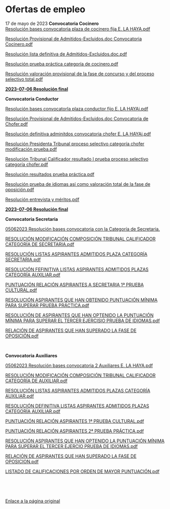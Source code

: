   Ofertas de empleo
=================

   17 de mayo de 2023    **Convocatoria Cocinero**  
[![]()Resolución bases convocato​ria plaza de cocinero fija E. LA HAYA.pdf](https://www.exteriores.gob.es/Embajadas/lahaya/es/Embajada/Documents/17052023%20Resoluci%C3%B3n%20bases%20convocatoria%20plaza%20de%20cocinero%20fija%20E.%20LA%20HAYA.pdf)  


​[![]()Resolución Provisional de Admitidos-Excluidos.doc Convocatoria Cocinero.pdf](https://www.exteriores.gob.es/Embajadas/lahaya/es/Embajada/PublishingImages/Paginas/Ofertas-de-empleo/05062023%20Resoluci%C3%B3n%20Provisional%20de%20Admitidos-Excluidos.doc%20Convocatoria%20Cocinero.pdf)

[![]()Resolución lista definitiva de Admitidos-Excluidos.doc.pdf](https://www.exteriores.gob.es/Embajadas/lahaya/es/Embajada/Documents/13062023%20Resoluci%C3%B3n%20lista%20definitiva%20de%20Admitidos-Excluidos.doc.pdf)  


[![]()Resolución prueba práctica categoría de cocinero.pdf](https://www.exteriores.gob.es/Embajadas/lahaya/es/Embajada/Documents/27062023%20Resoluci%C3%B3n%20prueba%20pr%C3%A1ctica%20categor%C3%ADa%20de%20cocinero.pdf)

[![]()Resolución valoración provisional de la fase de concurso y del proceso selectivo total.pdf](https://www.exteriores.gob.es/Embajadas/lahaya/es/Embajada/Documents/28062023%20Resoluci%C3%B3n%20valoraci%C3%B3n%20provisional%20de%20la%20fase%20de%20concurso%20y%20del%20proceso%20selectivo%20total.pdf)

[![]()**2023-07-06 Resolución final**](https://www.exteriores.gob.es/Embajadas/lahaya/es/Embajada/Documents/20230706%20Resoluci%C3%B3n%20proceso%20selectivo%20laboral%20fijo%20cocinero.pdf)​​  


**​Convocatoria Conductor​​**  


[![]()Resolución bases convocatorIa plaza conductor fijo E. LA HAYAi.pdf](https://www.exteriores.gob.es/Embajadas/lahaya/es/Embajada/Documents/17052023%20Resoluci%C3%B3n%20bases%20convocatorIa%20plaza%20conductor%20fijo%20E.%20LA%20HAYAi.pdf)

[![]()Resolución Provisional de Admitidos-Excluidos.doc Convocatoria de Chofer.pdf](https://www.exteriores.gob.es/Embajadas/lahaya/es/Embajada/Documents/05062023%20Resoluci%C3%B3n%20Provisional%20de%20Admitidos-Excluidos.doc%20Convocatoria%20de%20Chofer.pdf)  


[![]()Resolución definitiva adminitdos convocatoria chofer E. LA HAYAi.pdf](https://www.exteriores.gob.es/Embajadas/lahaya/es/Embajada/Documents/13062023%20Resoluci%C3%B3n%20definitiva%20adminitdos%20convocatoria%20chofer%20%20E.%20LA%20HAYAi.pdf)  


[![]()Resolución Presidenta Tribunal proceso selectivo categoría chofer modificación prueba.pdf](https://www.exteriores.gob.es/Embajadas/lahaya/es/Embajada/Documents/16062023%20Resoluci%C3%B3n%20Presidenta%20Tribunal%20%20proceso%20selectivo%20categor%C3%ADa%20chofer%20modificaci%C3%B3n%20prueba.pdf)

[![]()Resolución Tribunal Calificador resultado I prueba proceso selectivo categoría chofer.pdf](https://www.exteriores.gob.es/Embajadas/lahaya/es/Embajada/Documents/16062023%20Resoluci%C3%B3n%20Tribunal%20Calificador%20resultado%20I%20prueba%20proceso%20selectivo%20categor%C3%ADa%20chofer.pdf)

[![]()Resolución resultados prueba práctica.pdf](https://www.exteriores.gob.es/Embajadas/lahaya/es/Embajada/Documents/21062023%20Resoluci%C3%B3n%20resultados%20prueba%20pr%C3%A1ctica.pdf)

[![]()Resolución prueba de idiomas así como valoración total de la fase de oposición.pdf](https://www.exteriores.gob.es/Embajadas/lahaya/es/Embajada/Documents/21032023%20Resoluci%C3%B3n%20prueba%20de%20idiomas%20as%C3%AD%20como%20valoraci%C3%B3n%20total%20de%20la%20fase%20de%20oposici%C3%B3n.pdf)

​​​[![]()Resolución entrevista y méritos.pdf](https://www.exteriores.gob.es/Embajadas/lahaya/es/Embajada/Documents/28062023%20Resoluci%C3%B3n%20entrevista%20y%20m%C3%A9ritos.pdf)

[![]()**2023-07-06 Resolución final**](https://www.exteriores.gob.es/Embajadas/lahaya/es/Embajada/Documents/20230706%20Resoluci%C3%B3n%20proceso%20selectivo%20laboral%20fijo%20chofer.pdf)​  


**Convocat​oria Secretaria​**  


​[![]()05062023 Resolución bases convocatoria con la Categoría de Secretaria.](https://www.exteriores.gob.es/Embajadas/lahaya/es/Embajada/PublishingImages/Paginas/Ofertas-de-empleo/05062023%20Resoluci%C3%B3n%20%20bases%20convocatoria%20con%20la%20Categor%C3%ADa%20de%20Secretaria.pdf)  


​[![]()RESOLUCIÓN MODIFICACIÓN COMPOSICIÓN TRIBUNAL CALIFICADOR CATEGORÍA DE SECRETARIA.pdf](https://www.exteriores.gob.es/Embajadas/lahaya/es/Embajada/Documents/RESOLUCI%C3%93N%20MODIFICACI%C3%93N%20COMPOSICI%C3%93N%20TRIBUNAL%20CALIFICADOR%20CATEGOR%C3%8DA%20DE%20SECRETARIA.pdf)  


[![]()RESOLUCIÓN LISTAS ASPIRANTES ADMITIDOS PLAZA CATEGORÍA SECRETARIA.pdf](https://www.exteriores.gob.es/Embajadas/lahaya/es/Embajada/Documents/RESOLUCI%C3%93N%20LISTAS%20ASPIRANTES%20ADMITIDOS%20PLAZA%20CATEGOR%C3%8DA%20SECRETARIA.pdf)  


[![]()RESOLUCIÓN FEFINITIVA LISTAS ASPIRANTES ADMITIDOS PLAZAS CATEGORÍA AUXILIAR.pdf](https://www.exteriores.gob.es/Embajadas/lahaya/es/Embajada/Documents/RESOLUCI%C3%93N%20FEFINITIVA%20LISTAS%20ASPIRANTES%20ADMITIDOS%20PLAZAS%20CATEGOR%C3%8DA%20AUXILIAR.pdf)  


[![]()PUNTUACIÓN RELACIÓN ASPIRANTES A SECRETARIA 1ª PRUEBA CULTURAL.pdf](https://www.exteriores.gob.es/Embajadas/lahaya/es/Embajada/Documents/PUNTUACI%C3%93N%20RELACI%C3%93N%20ASPIRANTES%20A%20SECRETARIA%201%C2%AA%20PRUEBA%20CULTURAL.pdf)  


[![]()RESOLUCIÓN ASPIRANTES QUE HAN OBTENIDO PUNTUACIÓN MÍNIMA PARA SUPERAR PRUEBA PRÁCTICA.pdf](https://www.exteriores.gob.es/Embajadas/lahaya/es/Embajada/Documents/RESOLUCI%C3%93N%20ASPIRANTES%20QUE%20HAN%20OBTENIDO%20PUNTUACI%C3%93N%20M%C3%8DNIMA%20PARA%20SUPERAR%20PRUEBA%20PR%C3%81CTICA.pdf)

[![]()RESOLUCIÓN DE ASPIRANTES QUE HAN OPTENIDO LA PUNTUACIÓN MÍNIMA PARA SUPERAR EL TERCER EJERCISIO PRUEBA DE IDIOMAS.pdf](https://www.exteriores.gob.es/Embajadas/lahaya/es/Embajada/Documents/RESOLUCI%C3%93N%20DE%20ASPIRANTES%20QUE%20HAN%20OPTENIDO%20LA%20PUNTUACI%C3%93N%20M%C3%8DNIMA%20PARA%20SUPERAR%20EL%20TERCER%20EJERCISIO%20PRUEBA%20DE%20IDIOMAS.pdf)  
  


​[![]()RELACIÓN DE ASPIRANTES QUE HAN SUPERADO LA FASE DE OPOSICIÓN.pdf](https://www.exteriores.gob.es/Embajadas/lahaya/es/Embajada/Documents/RELACI%C3%93N%20DE%20ASPIRANTES%20QUE%20HAN%20SUPERADO%20LA%20FASE%20DE%20OPOSICI%C3%93N.pdf)  


​  


**Convocatoria Auxiliares**  


[![]()05062023 Resolución bases convocatoria 2 Auxiliares E. LA HAYA.pdf](https://www.exteriores.gob.es/Embajadas/lahaya/es/Embajada/PublishingImages/Paginas/Ofertas-de-empleo/05062023%20Resoluci%C3%B3n%20bases%20convocatoria%202%20Auxiliares%20E.%20LA%20HAYA.pdf)​  


[![]()RESOLUCIÓ​N MODIFICACIÓN COMPOSICIÓN TRIBUNAL CALIFICADOR CATEGORÍA DE AUXILIAR.pdf](https://www.exteriores.gob.es/Embajadas/lahaya/es/Embajada/Documents/RESOLUCI%C3%93N%20MODIFICACI%C3%93N%20COMPOSICI%C3%93N%20TRIBUNAL%20CALIFICADOR%20CATEGOR%C3%8DA%20DE%20AUXILIAR.pdf)  


​[![]()RESOLUCIÓN LISTAS ASPIRANTES ADMITIDOS PLAZAS CATEGORÍA AUXILIAR.pdf](https://www.exteriores.gob.es/Embajadas/lahaya/es/Embajada/Documents/RESOLUCI%C3%93N%20LISTAS%20ASPIRANTES%20ADMITIDOS%20PLAZAS%20CATEGOR%C3%8DA%20AUXILIAR.pdf)

[![]()RESOLUCIÓN DEFINITIVA LISTAS ASPIRANTES ADMITIDOS PLAZAS CATEGORÍA AUXILIAR.pdf](https://www.exteriores.gob.es/Embajadas/lahaya/es/Embajada/Documents/RESOLUCI%C3%93N%20DEFINITIVA%20LISTAS%20ASPIRANTES%20ADMITIDOS%20PLAZAS%20CATEGOR%C3%8DA%20AUXILIAR.pdf)  


[![]()PUNTUACIÓN RELACIÓN ASPIRANTES 1ª PRUEBA CULTURAL.pdf](https://www.exteriores.gob.es/Embajadas/lahaya/es/Embajada/Documents/PUNTUACI%C3%93N%20RELACI%C3%93N%20ASPIRANTES%201%C2%AA%20PRUEBA%20CULTURAL.pdf)  


[![]()PUNTU​ACIÓN RELACIÓN ASPIRANTES 2ª PRUEBA PRÁCTICA.pdf](https://www.exteriores.gob.es/Embajadas/lahaya/es/Embajada/Documents/PUNTUACI%C3%93N%20RELACI%C3%93N%20ASPIRANTES%202%C2%AA%20PRUEBA%20PR%C3%81CTICA.pdf)

​[![]()RESOLUCIÓN ASPIRANTES QUE HAN OPTENIDO LA PUNTUACIÓN MÍNIMA PARA SUPERAR EL TERCER EJERCIO PRUEBA DE IDIOMAS.pdf](https://www.exteriores.gob.es/Embajadas/lahaya/es/Embajada/Documents/RESOLUCI%C3%93N%20ASPIRANTES%20QUE%20HAN%20OPTENIDO%20LA%20PUNTUACI%C3%93N%20M%C3%8DNIMA%20PARA%20SUPERAR%20EL%20TERCER%20EJERCIO%20PRUEBA%20DE%20IDIOMAS.pdf)

[![]()RELACIÓN DE ASPIRANTES QUE HAN SUPERADO LA FASE DE OPOSICION.pdf](https://www.exteriores.gob.es/Embajadas/lahaya/es/Embajada/Documents/RELACI%C3%93N%20DE%20ASPIRANTES%20QUE%20HAN%20SUPERADO%20LA%20FASE%20DE%20OPOSICION.pdf)  


[![]()LISTADO DE CALIFICACIONES POR ORDEN DE MAYOR PUNTUACIÓN.pdf](https://www.exteriores.gob.es/Embajadas/lahaya/es/Embajada/Documents/LISTADO%20DE%20CALIFICACIONES%20POR%20ORDEN%20DE%20MAYOR%20PUNTUACI%C3%93N.pdf)​  


  


​​  


  


  


  


  
  


  
  


​  
  


   [Enlace a la página original](https://www.exteriores.gob.es/Embajadas/lahaya/es/Embajada/Paginas/Ofertas-de-empleo.aspx)